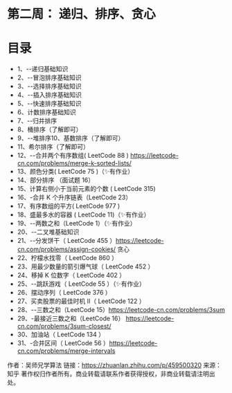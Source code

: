 # 第二周： 递归、排序、贪心


# 目录
* 1、--递归基础知识
* 2、--冒泡排序基础知识
* 3、--选择排序基础知识
* 4、--插入排序基础知识
* 5、--快速排序基础知识
* 6、计数排序基础知识
* 7、--归并排序
* 8、桶排序（了解即可）
* 9、--堆排序10、基数排序（了解即可）
* 11、希尔排序（了解即可）
* 12、--合并两个有序数组( LeetCode 88 ) https://leetcode-cn.com/problems/merge-k-sorted-lists/
* 13、颜色分类( LeetCode 75 )（✨有作业）
* 14、部分排序 （面试题 16）
* 15、计算右侧小于当前元素的个数 ( LeetCode 315)
* 16、-合并 K 个升序链表（LeetCode 23）
* 17、有序数组的平方( LeetCode 977 )
* 18、盛最多水的容器 ( LeetCode 11)（✨有作业）
* 19、--两数之和（LeetCode 1）（✨有作业）
* 20、--二叉堆基础知识
* 21、--分发饼干（ LeetCode 455 ）https://leetcode-cn.com/problems/assign-cookies/ 贪心
* 22、柠檬水找零（ LeetCode 860 ）
* 23、用最少数量的箭引爆气球（ LeetCode 452 ）
* 24、移掉 K 位数字（ LeetCode 402 ）
* 25、--跳跃游戏（ LeetCode 55 ）（✨有作业）
* 26、摆动序列（ LeetCode 376 ）
* 27、买卖股票的最佳时机 II（ LeetCode 122 ）
* 28、--三数之和（LeetCode 15）https://leetcode-cn.com/problems/3sum
* 29、-最接近三数之和（LeetCode 16） https://leetcode-cn.com/problems/3sum-closest/
* 30、加油站（ LeetCode 134 ）
* 31、-合并区间（ LeetCode 56 ）https://leetcode-cn.com/problems/merge-intervals

作者：吴师兄学算法 链接：https://zhuanlan.zhihu.com/p/459500320 来源：知乎 著作权归作者所有。商业转载请联系作者获得授权，非商业转载请注明出处。
